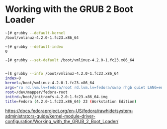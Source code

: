 # Working with the GRUB 2 Boot Loader

```bash
~]# grubby --default-kernel
/boot/vmlinuz-4.2.0-1.fc23.x86_64

~]# grubby --default-index
0

~]# grubby --set-default /boot/vmlinuz-4.2.0-1.fc23.x86_64


~]$ grubby --info /boot/vmlinuz-4.2.0-1.fc23.x86_64
index=0
kernel=/boot/vmlinuz-4.2.0-1.fc23.x86_64
args="ro rd.lvm.lv=fedora/root rd.lvm.lv=fedora/swap rhgb quiet LANG=en_US.UTF-8"
root=/dev/mapper/fedora-root
initrd=/boot/initramfs-4.2.0-1.fc23.x86_64.img
title=Fedora (4.2.0-1.fc23.x86_64) 23 (Workstation Edition)
```


https://docs.fedoraproject.org/en-US/fedora/rawhide/system-administrators-guide/kernel-module-driver-configuration/Working_with_the_GRUB_2_Boot_Loader/
